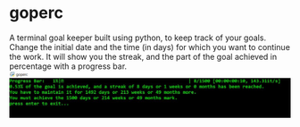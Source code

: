 # goperc
A terminal goal keeper built using python, to keep track of your goals.
Change the initial date and the time (in days) for which you want to continue the work.
It will show you the streak, and the part of the goal achieved in percentage with a progress bar.
![goperc_snap](https://github.com/Sh0onya/goperc/blob/main/goperc_snap.jpg?raw=true)
